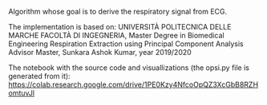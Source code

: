 Algorithm whose goal is to derive the respiratory signal from ECG.

The implementation is based on:
UNIVERSITÀ POLITECNICA DELLE MARCHE FACOLTÀ DI INGEGNERIA, Master Degree in Biomedical Engineering Respiration Extraction using Principal Component Analysis Advisor Master, Sunkara Ashok Kumar, year 2019/2020

The notebook with the source code and visuallizations (the opsi.py file is generated from it): 
https://colab.research.google.com/drive/1PE0Kzy4NfcoOpQZ3XcGbB8RZHomtuvJl
